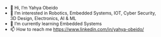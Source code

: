 - 👋 Hi, I’m Yahya Obeido
- 👀 I’m interested in Robotics, Embedded Systems, IOT, Cyber Security, 3D Design, Electronics, AI & ML
- 🌱 I’m currently learning Embedded Systems
- 📫 How to reach me https://www.linkedin.com/in/yahya-obeido/

<!---
yahya-obeido/yahya-obeido is a ✨ special ✨ repository because its `README.md` (this file) appears on your GitHub profile.
You can click the Preview link to take a look at your changes.
--->
